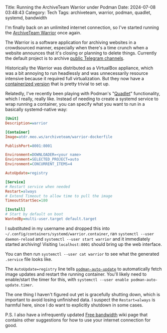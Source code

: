 Title: Running the ArchiveTeam Warrior under Podman
Date: 2024-07-08 03:48:43
Category: Tech
Tags: archiveteam, warrior, podman, quadlet, systemd, bandwidth

I'm finally back on an unlimited internet connection, so I've started
running the [ArchiveTeam Warrior](https://wiki.archiveteam.org/index.php/ArchiveTeam_Warrior) once again.

The Warrior is a software application for archiving websites in a crowdsourced
manner, especially when there's a time crunch when a website announces that
it's closing or planning to delete things. Currently the default project is to archive
[public Telegram channels](https://wiki.archiveteam.org/index.php/Telegram).

Historically the Warrior was distributed as a VirtualBox appliance, which was
a bit annoying to run headlessly and was unnecessarily resource intensive because
it required full virtualization. But they now have a [containerized version](https://wiki.archiveteam.org/index.php/Running_Archive_Team_Projects_with_Docker)
that is pretty trivial to set up.

Relatedly, I've recently been playing with Podman's "[Quadlet](https://blogs.gnome.org/alexl/2021/10/12/quadlet-an-easier-way-to-run-system-containers/)" functionality, which I really, really like. Instead of needing
to create a systemd service to wrap running a container, you can specify what you want to run in a basically systemd-native way:

```ini
[Unit]
Description=warrior

[Container]
Image=atdr.meo.ws/archiveteam/warrior-dockerfile

PublishPort=8001:8001

Environment=DOWNLOADER=<your name>
Environment=SELECTED_PROJECT=auto
Environment=CONCURRENT_ITEMS=4

AutoUpdate=registry

[Service]
# Restart service when needed
Restart=always
# Extend Timeout to allow time to pull the image
TimeoutStartSec=180

[Install]
# Start by default on boot
WantedBy=multi-user.target default.target
```

I substituted in my username and dropped this into `~/.config/containers/systemd/warrior.container`, ran
`systemctl --user daemon-reload` and `systemctl --user start warrior` and
it immediately started archiving! Visiting `localhost:8001` should bring
up the web interface.

You can then run `systemctl --user cat warrior` to see what the generated
`.service` file looks like.

The `AutoUpdate=registry` line tells [`podman-auto-update`](https://docs.podman.io/en/latest/markdown/podman-auto-update.1.html) to automatically fetch
image updates and restart the running container. You'll likely need to enable/start the timer for this, with `systemctl --user enable podman-auto-update.timer`.

The one thing I haven't figured out yet is gracefully shutting down, which is
important to avoid losing unfinished data. I suspect the `Restart=always` is harmful here,
since I do want to explicitly shutdown in some cases.

P.S. I also have a infrequently updated [Free bandwidth](https://legoktm.com/view/Free_bandwidth)
wiki page that contains other suggestions for how to use your internet connection for good.
